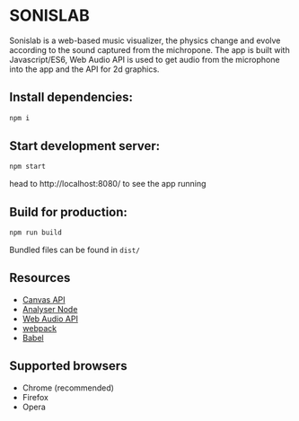 # SONISLAB

Sonislab is a web-based music visualizer, the physics change and evolve according to the sound captured from the michropone.
The app is built with Javascript/ES6, Web Audio API is used to get audio from the microphone into the app and the <canvas> API for 2d graphics.

## Install dependencies:

```sh
npm i
```

## Start development server:

```sh
npm start
```
head to http://localhost:8080/ to see the app running


## Build for production:

```sh
npm run build
```
Bundled files can be found in `dist/`


## Resources
- [Canvas API](https://developer.mozilla.org/en-US/docs/Web/API/Canvas_API)
- [Analyser Node](https://developer.mozilla.org/en-US/docs/Web/API/AnalyserNode)
- [Web Audio API](https://developer.mozilla.org/en-US/docs/Web/API/Web_Audio_API)
- [webpack](https://webpack.github.io/)
- [Babel](https://babeljs.io/)

## Supported browsers
- Chrome (recommended)
- Firefox
- Opera
